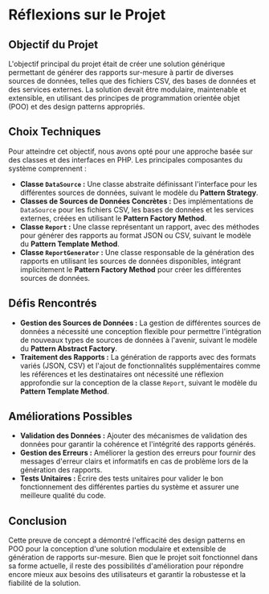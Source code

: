 # Réflexions sur le Projet 

## Objectif du Projet

L'objectif principal du projet était de créer une solution générique permettant de générer des rapports sur-mesure à partir de diverses sources de données, telles que des fichiers CSV, des bases de données et des services externes. La solution devait être modulaire, maintenable et extensible, en utilisant des principes de programmation orientée objet (POO) et des design patterns appropriés.

## Choix Techniques

Pour atteindre cet objectif, nous avons opté pour une approche basée sur des classes et des interfaces en PHP. Les principales composantes du système comprennent :

- **Classe `DataSource` :** Une classe abstraite définissant l'interface pour les différentes sources de données, suivant le modèle du **Pattern Strategy**.
- **Classes de Sources de Données Concrètes :** Des implémentations de `DataSource` pour les fichiers CSV, les bases de données et les services externes, créées en utilisant le **Pattern Factory Method**.
- **Classe `Report` :** Une classe représentant un rapport, avec des méthodes pour générer des rapports au format JSON ou CSV, suivant le modèle du **Pattern Template Method**.
- **Classe `ReportGenerator` :** Une classe responsable de la génération des rapports en utilisant les sources de données disponibles, intégrant implicitement le **Pattern Factory Method** pour créer les différentes sources de données.

## Défis Rencontrés

- **Gestion des Sources de Données :** La gestion de différentes sources de données a nécessité une conception flexible pour permettre l'intégration de nouveaux types de sources de données à l'avenir, suivant le modèle du **Pattern Abstract Factory**.
- **Traitement des Rapports :** La génération de rapports avec des formats variés (JSON, CSV) et l'ajout de fonctionnalités supplémentaires comme les références et les destinataires ont nécessité une réflexion approfondie sur la conception de la classe `Report`, suivant le modèle du **Pattern Template Method**.

## Améliorations Possibles

- **Validation des Données :** Ajouter des mécanismes de validation des données pour garantir la cohérence et l'intégrité des rapports générés.
- **Gestion des Erreurs :** Améliorer la gestion des erreurs pour fournir des messages d'erreur clairs et informatifs en cas de problème lors de la génération des rapports.
- **Tests Unitaires :** Écrire des tests unitaires pour valider le bon fonctionnement des différentes parties du système et assurer une meilleure qualité du code.

## Conclusion

Cette preuve de concept a démontré l'efficacité des design patterns en POO pour la conception d'une solution modulaire et extensible de génération de rapports sur-mesure. Bien que le projet soit fonctionnel dans sa forme actuelle, il reste des possibilités d'amélioration pour répondre encore mieux aux besoins des utilisateurs et garantir la robustesse et la fiabilité de la solution.

